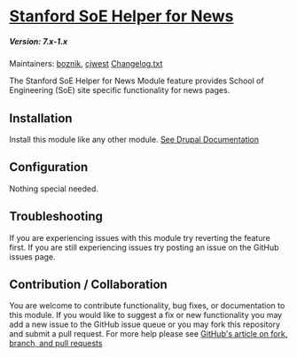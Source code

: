 # [Stanford SoE Helper for News](https://github.com/SU-SOE/stanford_soe_helper)
##### Version: 7.x-1.x

Maintainers: [boznik](https://github.com/boznik),  [cjwest](https://github.com/cjwest)
[Changelog.txt](CHANGELOG.txt)

The Stanford SoE Helper for News Module feature provides School of Engineering (SoE) site specific functionality for news pages.

Installation
---

Install this module like any other module. [See Drupal Documentation](https://drupal.org/documentation/install/modules-themes/modules-7)

Configuration
---

Nothing special needed.

Troubleshooting
---

If you are experiencing issues with this module try reverting the feature first. If you are still experiencing issues try posting an issue on the GitHub issues page.

Contribution / Collaboration
---

You are welcome to contribute functionality, bug fixes, or documentation to this module. If you would like to suggest a fix or new functionality you may add a new issue to the GitHub issue queue or you may fork this repository and submit a pull request. For more help please see [GitHub's article on fork, branch, and pull requests](https://help.github.com/articles/using-pull-requests)
